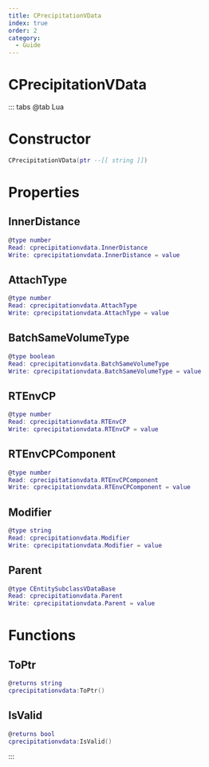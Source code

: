 ```yaml
---
title: CPrecipitationVData
index: true
order: 2
category:
  - Guide
---
```


# CPrecipitationVData

::: tabs
@tab Lua
# Constructor
```lua
CPrecipitationVData(ptr --[[ string ]])
```
# Properties
## InnerDistance 
```lua
@type number
Read: cprecipitationvdata.InnerDistance
Write: cprecipitationvdata.InnerDistance = value
```
## AttachType 
```lua
@type number
Read: cprecipitationvdata.AttachType
Write: cprecipitationvdata.AttachType = value
```
## BatchSameVolumeType 
```lua
@type boolean
Read: cprecipitationvdata.BatchSameVolumeType
Write: cprecipitationvdata.BatchSameVolumeType = value
```
## RTEnvCP 
```lua
@type number
Read: cprecipitationvdata.RTEnvCP
Write: cprecipitationvdata.RTEnvCP = value
```
## RTEnvCPComponent 
```lua
@type number
Read: cprecipitationvdata.RTEnvCPComponent
Write: cprecipitationvdata.RTEnvCPComponent = value
```
## Modifier 
```lua
@type string
Read: cprecipitationvdata.Modifier
Write: cprecipitationvdata.Modifier = value
```
## Parent 
```lua
@type CEntitySubclassVDataBase
Read: cprecipitationvdata.Parent
Write: cprecipitationvdata.Parent = value
```
# Functions
## ToPtr
```lua
@returns string
cprecipitationvdata:ToPtr()
```
## IsValid
```lua
@returns bool
cprecipitationvdata:IsValid()
```

:::